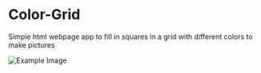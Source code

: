 # Color-Grid

Simple html webpage app to fill in squares in a grid with different colors to make pictures

![Example Image](https://imgur.com/P80MOy6)
